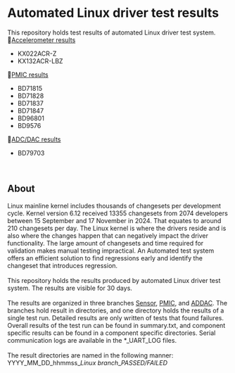 # Automated Linux driver test results
This repository holds test results of automated Linux driver test system.
<br>
🔗[Accelerometer results](https://github.com/RohmSemiconductor/rohm-linux-test-results/tree/Sensor)
- KX022ACR-Z
- KX132ACR-LBZ

🔗[PMIC results](https://github.com/RohmSemiconductor/rohm-linux-test-results/tree/PMIC)
- BD71815
- BD71828
- BD71837
- BD71847
- BD96801
- BD9576

🔗[ADC/DAC results](https://github.com/RohmSemiconductor/rohm-linux-test-results/tree/ADDAC)
- BD79703

<br>

## About
Linux mainline kernel includes thousands of changesets per development cycle. Kernel version 6.12 received 13355 changesets from 
2074 developers between 15 September and 17 November in 2024. That equates to around 210 changesets per day. The Linux 
kernel is where the drivers reside and is also where the changes happen that can negatively impact the driver functionality. The large 
amount of changesets and time required for validation makes manual testing impractical. An Automated test system offers an efficient
solution to find regressions early and identify the changeset that introduces regression.
<br> <br>
This repository holds the results produced by automated Linux driver test system. The results are visible for 30 days.
<br> <br>
The results are organized in three branches [Sensor](https://github.com/RohmSemiconductor/rohm-linux-test-results/tree/Sensor), [PMIC](https://github.com/RohmSemiconductor/rohm-linux-test-results/tree/PMIC), and [ADDAC](https://github.com/RohmSemiconductor/rohm-linux-test-results/tree/ADDAC). The branches hold result in directories, and one directory holds the results of a single test run. Detailed results are only written of tests that found failures. Overall results of the test run can be found in summary.txt, and component specific results can be found in a component specific directories. Serial communication logs are available in the \*\_UART\_LOG files.
<br><br>
The result directories are named in the following manner:<br>
YYYY_MM_DD_hhmmss_*Linux branch*_*PASSED/FAILED* <br>
